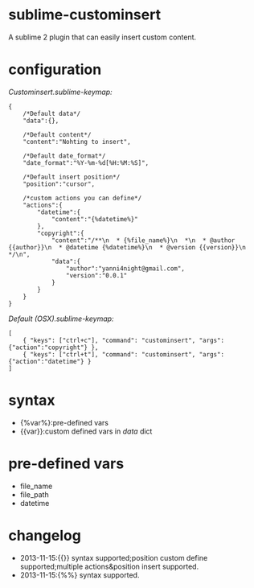sublime-custominsert
====================

A sublime 2 plugin that can easily insert custom content.

configuration
===========
_Custominsert.sublime-keymap:_

    {	
    	/*Default data*/
        "data":{},
        
        /*Default content*/
        "content":"Nohting to insert",
        
        /*Default date_format*/
        "date_format":"%Y-%m-%d[%H:%M:%S]",
        
        /*Default insert position*/
        "position":"cursor",
        
        /*custom actions you can define*/
        "actions":{
        	"datetime":{
        		"content":"{%datetime%}"
        	},
        	"copyright":{
        		"content":"/**\n  * {%file_name%}\n  *\n  * @author {{author}}\n  * @datetime {%datetime%}\n  * @version {{version}}\n  */\n",
        		"data":{
        			"author":"yanni4night@gmail.com",
        			"version":"0.0.1"
        		}
        	}
        }
    }
    
_Default (OSX).sublime-keymap:_

	[
		{ "keys": ["ctrl+c"], "command": "custominsert", "args": {"action":"copyright"} },
		{ "keys": ["ctrl+t"], "command": "custominsert", "args": {"action":"datetime"} }
	]
	
syntax
===========
 - {%var%}:pre-defined vars
 - {{var}}:custom defined vars in _data_ dict
 
pre-defined vars
===========
 - file_name
 - file_path
 - datetime
 
changelog
===========
 - 2013-11-15:{{}} syntax supported;position custom define supported;multiple actions&position insert supported.
 - 2013-11-15:{%%} syntax supported.

